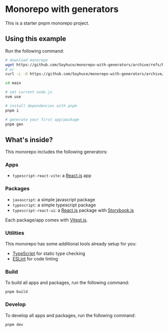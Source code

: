 # Monorepo with generators

This is a starter pnpm monorepo project.

## Using this example

Run the following command:

```sh
# download monorepo
wget https://github.com/Soyhuce/monorepo-with-generators/archive/refs/heads/main.zip
# or
curl -L -O https://github.com/Soyhuce/monorepo-with-generators/archive/refs/heads/main.zip

cd main

# set current node.js
nvm use

# install dependencies with pnpm
pnpm i

# generate your first app/package
pnpm gen
```

## What's inside?

This monorepo includes the following generators:

### Apps

- `typescript-react-vite`: a [React.js](https://react.dev/) app

### Packages

- `javascript`: a simple javascript package
- `typescript`: a simple typescript package
- `typescript-react-ui`: a [React.js](https://react.dev/) package with [Storybook.js](https://storybook.js.org/)

Each package/app comes with [Vitest.js](https://vitest.dev/).

### Utilities

This monorepo has some additional tools already setup for you:

- [TypeScript](https://www.typescriptlang.org/) for static type checking
- [ESLint](https://eslint.org/) for code linting

### Build

To build all apps and packages, run the following command:

```
pnpm build
```

### Develop

To develop all apps and packages, run the following command:

```
pnpm dev
```
